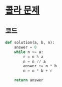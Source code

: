 # [콜라 문제](https://school.programmers.co.kr/learn/courses/30/lessons/132267)

## 코드
```python
def solution(a, b, n):
    answer = 0
    while n >= a:
        r = n % a 
        n = n // a
        answer += n * b
        n = n * b + r
        
    return answer
```